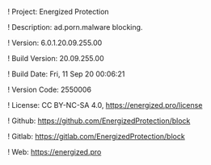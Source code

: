 ! Project: Energized Protection

! Description: ad.porn.malware blocking.

! Version: 6.0.1.20.09.255.00

! Build Version: 20.09.255.00

! Build Date: Fri, 11 Sep 20 00:06:21

! Version Code: 2550006

! License: CC BY-NC-SA 4.0, https://energized.pro/license

! Github: https://github.com/EnergizedProtection/block

! Gitlab: https://gitlab.com/EnergizedProtection/block


! Web: https://energized.pro
